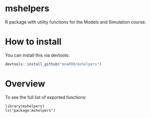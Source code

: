
# mshelpers

R package with utility functions for the Models and Simulation course.

# How to install

You can install this via devtools:

```r
devtools::install_github("mnaR99/mshelpers")
```

# Overview

To see the full list of exported functions:

```{r}
library(mshelpers)
ls("package:mshelpers")
```
